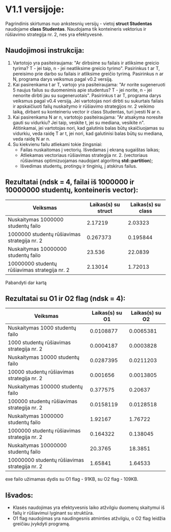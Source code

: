 # V1.1 versijoje:
Pagrindinis skirtumas nuo ankstesnių versijų - vietoj **struct Studentas** naudojame **class Studentas**. Naudojama tik konteineris vektorius ir rūšiavimo strategija nr. 2, nes yra efektyvesnė.
## Naudojimosi instrukcija:
1) Vartotojo yra pasiteiraujama: "Ar dirbsime su failais ir atliksime greicio tyrima? T - jei taip, n - jei neatliksime greicio tyrimo". Pasirinkus t ar T, pereisimo prie darbo su failais ir atliksime greičio tyrimą. Pasirinkus n ar N, programa darys veiksmus pagal v0.2 versiją.</br>
2) Kai pasirenkama t ar T, vartojo yra pasiteiraujama: "Ar norite sugeneruoti 5 naujus failus su duomenimis apie studentus? T - jei norite, n - jei nenorite dirbti jau su sugeneruotais". Pasirinkus t ar T, programa darys veiksmus pagal v0.4 versiją. Jei vartotojas nori dirbti su sukurtais failais ir apskaičiuoti failų nuskaitymo ir rūšiavimo strategijos nr. 2 veikimo laiką, dirbant su konteineriu vector ir class Studentas, turi įvesti N ar n.</br>
3) Kai pasirenkama N ar n, vartotojo pasiteiraujama: "Ar atsakyma noresite gauti su vidurkiu? Jei taip, veskite t, jei su mediana, vesikite n". Atitinkamai, jei vartotojas nori, kad galutinis balas būtų skaičiuojamas su vidurkiu, veda raidę T ar t, jei nori, kad galutinisi balas būtų su mediana, veda raidę N ar n.</br>
4) Su kiekvienu failu atliekami tokie žingsniai:
   * Failas nuskaitomas į vectorių. Išvedamas į ekraną sugaištas laikas;
   * Atliekamas vectoriaus rūšiavimas strategija nr. 2. (vectoriaus rūšiavimas optimizuojamas naudojant algoritmą **std::partition**);
   * Išvedimas studentų, protingų ir tinginių, į atskirus failus. </br>
## Rezultatai (ndsk = 4, failai iš 1000000 ir 10000000 studentų, konteineris vector):

|Veiksmas|Laikas(s) su struct|Laikas(s) su class|
| --- | --- | --- |
|Nuskaitymas 1000000 studentų failo|2.17219|2.03323|
|1000000 studentų rūšiavimas strategija nr. 2|0.267373|0.195844|
|Nuskaitymas 10000000 studentų failo|23.536|22.0839|
|10000000 studentų rūšiavimas strategija nr. 2|2.13014|1.72013|
Pabandyti dar kartą
## Rezultatai su O1 ir O2 flag (ndsk = 4):
|Veiksmas|Laikas(s) su O1|Laikas(s) su O2|
| --- | --- | --- |
|Nuskaitymas 1000 studentų failo|0.0108877|0.0065381|
|1000 studentų rūšiavimas strategija nr. 2|0.0004187|0.0003828|
|Nuskaitymas 10000 studentų failo|0.0287395|0.0211203|
|10000 studentų rūšiavimas strategija nr. 2|0.001656|0.0013805|
|Nuskaitymas 100000 studentų failo|0.377575|0.20637|
|100000 studentų rūšiavimas strategija nr. 2|0.0158119|0.0128518|
|Nuskaitymas 1000000 studentų failo|1.92167|1.76722|
|1000000 studentų rūšiavimas strategija nr. 2|0.164322|0.138045|
|Nuskaitymas 10000000 studentų failo|20.3765|18.3851|
|10000000 studentų rūšiavimas strategija nr. 2|1.65841|1.64533|

exe failo užimamas dydis su O1 flag - 91KB, su O2 flag - 109KB.

## Išvados:
* Klasės naudojimas yra efektyvesnis laiko atžvilgiu duomenų skaitymui iš failų ir rūšiavimui lyginant su struktūra.
* O1 flag naudojimas yra naudingesnis atminties atžvilgiu, o O2 flag leidžia greičiau įvykdyti programą.




